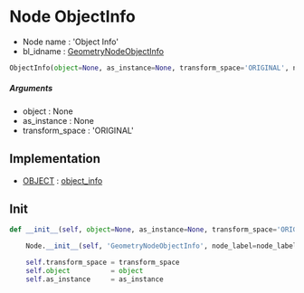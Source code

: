 # Node ObjectInfo

- Node name : 'Object Info'
- bl_idname : [GeometryNodeObjectInfo](https://docs.blender.org/api/current/bpy.types.GeometryNodeObjectInfo.html)


``` python
ObjectInfo(object=None, as_instance=None, transform_space='ORIGINAL', node_label=None, node_color=None)
```
##### Arguments

- object : None
- as_instance : None
- transform_space : 'ORIGINAL'

## Implementation

- [OBJECT](/docs/GeoNodes/socket_OBJECT.md) : [object_info](/docs/GeoNodes/socket_OBJECT.md#object_info)

## Init

``` python
def __init__(self, object=None, as_instance=None, transform_space='ORIGINAL', node_label=None, node_color=None):

    Node.__init__(self, 'GeometryNodeObjectInfo', node_label=node_label, node_color=node_color)

    self.transform_space = transform_space
    self.object          = object
    self.as_instance     = as_instance
```
